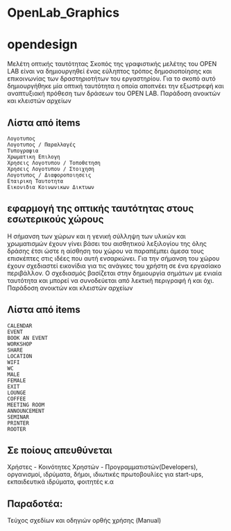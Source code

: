 # OpenLab_Graphics
# opendesign
Μελέτη οπτικής ταυτότητας
Σκοπός της γραφιστικής μελέτης του OPEN LAB είναι να δημιουργηθεί
    ένας εύληπτος τρόπος δημοσιοποίησης και επικοινωνίας των δραστηριοτήτων
    του εργαστηρίου. Για το σκοπό αυτό δημιουργήθηκε μία οπτική ταυτότητα
    η οποία αποπνέει την εξωστρεφή και αναπτυξιακή πρόθεση των δράσεων
    του OPEN LAB. Παράδοση ανοικτών και κλειστών αρχείων

## Λίστα από items ##

    Λογοτυπος
    Λογοτυπος / Παραλλαγές
    Τυπογραφια
    Χρωματικη Επιλογη
    Χρησεις Λογοτυπου / Τοποθετηση
    Χρησεις Λογοτυπου / Στοιχηση
    Λογοτυπος / Διαφοροποιησεις
    Εταιρικη Ταυτοτητα
    Εικονιδια Κοινωνικων Δικτυων

## εφαρμογή της οπτικής ταυτότητας στους εσωτερικούς χώρους 


Η σήμανση των χώρων και η γενική σύλληψη των υλικών και χρωματισμών έχουν γίνει βάσει του  αισθητικού λεξιλογίου της όλης δράσης έτσι ώστε η αίσθηση του χώρου να παραπέμπει άμεσα τους επισκέπτες στις ιδέες που αυτή ενσαρκώνει.
Για την σήμανση του χώρου έχουν σχεδιαστεί εικονίδια για τις ανάγκες
    του χρήστη σε ένα εργασίακο περιβάλλον. Ο σχεδιασμός βασίζεται στην δημιουργία
    σημάτων με ενιαία ταυτότητα και μπορεί να συνοδεύεται από λεκτική περιγραφή
    ή και όχι. Παράδοση ανοικτών και κλειστών αρχείων

## Λίστα από items  ##

    CALENDAR
    EVENT
    BOOK AN EVENT
    WORKSHOP
    SHARE
    LOCATION
    WIFI
    WC
    MALE
    FEMALE
    EXIT
    LOUNGE
    COFFEE
    MEETING ROOM
    ANNOUNCEMENT
    SEMINAR
    PRINTER
    ROOTER

## Σε ποίους απευθύνεται ##
Χρήστες - Κοινότητες Χρηστών - Προγραμματιστών(Developers), οργανισμοί, ιδρύματα, δήμοι, ιδιωτικές πρωτοβουλίες για start-ups, εκπαιδευτικά ιδρύματα, φοιτητές κ.α

## Παραδοτέα: ##

Τεύχος σχεδίων και οδηγιών ορθής χρήσης (Manual)

